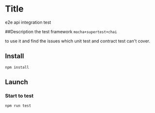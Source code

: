 # Title

e2e api integration test

##Description
the test framework `mocha+supertest+chai`

to use it and find the issues which unit test and contract test can't cover.

## Install

`npm install`

## Launch

### Start to test

`npm run test`
